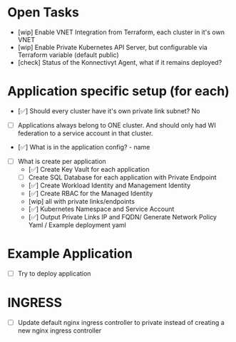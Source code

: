 # Open Tasks
- [wip] Enable VNET Integration from Terraform, each cluster in it's own VNET
- [wip] Enable Private Kubernetes API Server, but configurable via Terraform variable (default public)
- [check] Status of the Konnectivyt Agent, what if it remains deployed?

# Application specific setup (for each)
- [✅] Should every cluster have it's own private link subnet? No
- [ ] Applications always belong to ONE cluster. And should only had WI federation to a service account in that cluster.
- [✅] What is in the application config? 
      - name
- [ ] What is create per application
    - [✅] Create Key Vault for each application
    - [ ] Create SQL Database for each application with Private Endpoint
    - [✅] Create Workload Identity and Management Identity
    - [✅] Create RBAC for the Managed Identity
    - [wip] all with private links/endpoints
    - [✅] Kubernetes Namespace and Service Account
    - [✅] Output Private Links IP and FQDN/ Generate Network Policy Yaml / Example deployment yaml


# Example Application
- [ ] Try to deploy application

# INGRESS
- [ ] Update default nginx ingress controller to private instead of creating a new nginx ingress controller